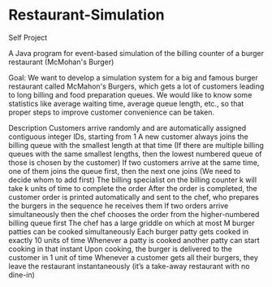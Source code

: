 # Restaurant-Simulation
Self Project

A Java program for event-based simulation of the billing counter of a burger restaurant (McMohan's Burger)

Goal:
We want to develop a simulation system for a big and famous burger restaurant called McMahon's Burgers, which gets a lot of customers leading to long billing and food preparation queues. We would like to know some statistics like average waiting time, average queue length, etc., so that proper steps to improve customer convenience can be taken.

Description
Customers arrive randomly and are automatically assigned contiguous integer IDs, starting from 1
A new customer always joins the billing queue with the smallest length at that time (If there are multiple billing queues with the same smallest lengths, then the lowest numbered queue of those is chosen by the customer)
If two customers arrive at the same time, one of them joins the queue first, then the next one joins (We need to decide whom to add first)
The billing specialist on the billing counter k will take k units of time to complete the order
After the order is completed, the customer order is printed automatically and sent to the chef, who prepares the burgers in the sequence he receives them
If two orders arrive simultaneously then the chef chooses the order from the higher-numbered billing queue first
The chef has a large griddle on which at most M burger patties can be cooked simultaneously
Each burger patty gets cooked in exactly 10 units of time
Whenever a patty is cooked another patty can start cooking in that instant
Upon cooking, the burger is delivered to the customer in 1 unit of time
Whenever a customer gets all their burgers, they leave the restaurant instantaneously (it’s a take-away restaurant with no dine-in)
